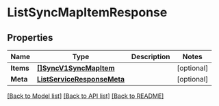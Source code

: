 # ListSyncMapItemResponse

## Properties

Name | Type | Description | Notes
------------ | ------------- | ------------- | -------------
**Items** | [**[]SyncV1SyncMapItem**](SyncV1SyncMapItem.md) |  |[optional] 
**Meta** | [**ListServiceResponseMeta**](ListServiceResponseMeta.md) |  |[optional] 

[[Back to Model list]](../README.md#documentation-for-models) [[Back to API list]](../README.md#documentation-for-api-endpoints) [[Back to README]](../README.md)


